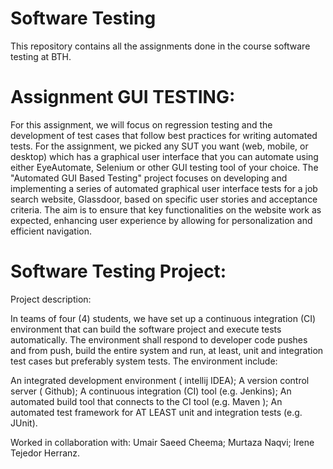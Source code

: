 # Software Testing
 This repository contains all the assignments done in the course software testing at BTH.

# Assignment GUI TESTING:
For this assignment, we will focus on regression testing and the development of test cases that follow best practices for writing automated tests. For the assignment, we picked any SUT you want (web, mobile, or desktop) which has a graphical user interface that you can automate using either EyeAutomate, Selenium or other GUI testing tool of your choice.
The "Automated GUI Based Testing" project focuses on developing and implementing a series of automated graphical user interface tests for a job search website, Glassdoor, based on specific user stories and acceptance criteria. The aim is to ensure that key functionalities on the website work as expected, enhancing user experience by allowing for personalization and efficient navigation.

# Software Testing Project:
Project description:

In teams of four (4) students, we have set up a continuous integration (CI) environment that can build the software project and execute tests automatically. The environment shall respond to developer code pushes and from push, build the entire system and run, at least, unit and integration test cases but preferably system tests. The environment include:

An integrated development environment ( intellij IDEA);
A version control server ( Github);
A continuous integration (CI) tool (e.g. Jenkins);
An automated build tool that connects to the CI tool (e.g. Maven );
An automated test framework for AT LEAST unit and integration tests (e.g. JUnit).

Worked in collaboration with:
Umair Saeed Cheema;
Murtaza Naqvi; 
Irene Tejedor Herranz.
